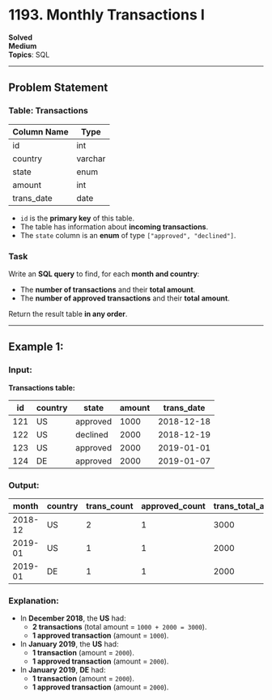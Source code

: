 # 1193. Monthly Transactions I

**Solved**  
**Medium**  
**Topics**: SQL  

---

## Problem Statement

### Table: Transactions

| Column Name  | Type    |
|-------------|---------|
| id          | int     |
| country     | varchar |
| state       | enum    |
| amount      | int     |
| trans_date  | date    |

- `id` is the **primary key** of this table.
- The table has information about **incoming transactions**.
- The `state` column is an **enum** of type `["approved", "declined"]`.

### Task

Write an **SQL query** to find, for each **month and country**:
- The **number of transactions** and their **total amount**.
- The **number of approved transactions** and their **total amount**.

Return the result table **in any order**.

---

## Example 1:

### **Input:**
**Transactions table:**

| id  | country | state    | amount | trans_date |
|-----|---------|----------|--------|------------|
| 121 | US      | approved | 1000   | 2018-12-18 |
| 122 | US      | declined | 2000   | 2018-12-19 |
| 123 | US      | approved | 2000   | 2019-01-01 |
| 124 | DE      | approved | 2000   | 2019-01-07 |

### **Output:**
| month   | country | trans_count | approved_count | trans_total_amount | approved_total_amount |
|---------|---------|-------------|----------------|--------------------|-----------------------|
| 2018-12 | US      | 2           | 1              | 3000               | 1000                  |
| 2019-01 | US      | 1           | 1              | 2000               | 2000                  |
| 2019-01 | DE      | 1           | 1              | 2000               | 2000                  |

### **Explanation:**
- In **December 2018**, the **US** had:
  - **2 transactions** (total amount = `1000 + 2000 = 3000`).
  - **1 approved transaction** (amount = `1000`).
- In **January 2019**, the **US** had:
  - **1 transaction** (amount = `2000`).
  - **1 approved transaction** (amount = `2000`).
- In **January 2019**, **DE** had:
  - **1 transaction** (amount = `2000`).
  - **1 approved transaction** (amount = `2000`).
```

